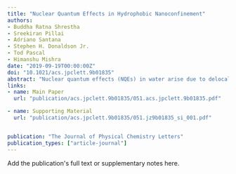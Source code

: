 ```yaml
---
title: "Nuclear Quantum Effects in Hydrophobic Nanoconfinement"
authors:
- Buddha Ratna Shrestha
- Sreekiran Pillai
- Adriano Santana
- Stephen H. Donaldson Jr.
- Tod Pascal
- Himanshu Mishra
date: "2019-09-19T00:00:00Z"
doi: "10.1021/acs.jpclett.9b01835"
abstract: "Nuclear quantum effects (NQEs) in water arise due to delocalization, zero-point energy (ZPE), and quantum tunneling of protons. Whereas quantum tunneling is significant only at low temperatures, proton delocalization and ZPE influence the properties of water at normal temperature and pressure (NTP), giving rise to isotope effects. However, the consequences of NQEs for interfaces of water with hydrophobic media, such as perfluorocarbons, have remained largely unexplored. Here, we reveal the existence and signature of NQEs modulating hydrophobic surface forces at NTP. Our experiments demonstrate that the attractive hydrophobic forces between molecularly smooth and rigid perfluorinated surfaces in nanoconfinement are ≈10% higher in H2O than in D2O, even though the contact angles of H2O and D2O on these surfaces are indistinguishable. Our molecular dynamics simulations show that the underlying cause of the difference includes the destabilizing effect of ZPE on the librational motions of interfacial H2O, which experiences larger quantum effects than D2O."
links:
- name: Main Paper
  url: "publication/acs.jpclett.9b01835/051.acs.jpclett.9b01835.pdf"

- name: Supporting Material
  url: "publication/acs.jpclett.9b01835/051.jz9b01835_si_001.pdf"


publication: "The Journal of Physical Chemistry Letters"
publication_types: ["article-journal"]
---
```


Add the publication's full text or supplementary notes here.
